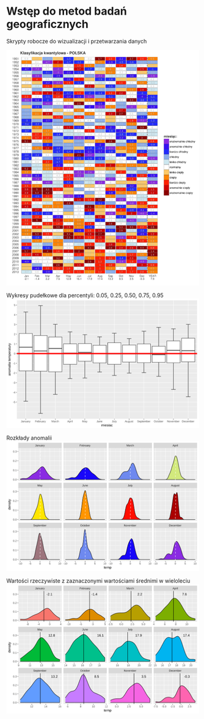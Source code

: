 # Wstęp do metod badań geograficznych

Skrypty robocze do wizualizacji i przetwarzania danych

![Klasyfikacja kwantylowa temperatur miesięcznych w Polsce - źródło danych meteorologicznych IMGW-PIB](dywan_kwantylowa.svg)


Wykresy pudełkowe dla percentyli: 0.05, 0.25, 0.50, 0.75, 0.95
![Wykres pudełkowy rozkładu miesięcznych temperatur powietrza w Polsce](boxplot.svg)


Rozkłady anomalii
![Rozkład prawdopodobieństwa miesięcznych anomalii temperatury powietrza](polygon.svg)

Wartości rzeczywiste z zaznaczonymi wartościami średnimi w wieloleciu
![Rozkład prawdopodobieństwa miesięcznych temperatur powietrza w Polsce](polygon_surowe.svg)